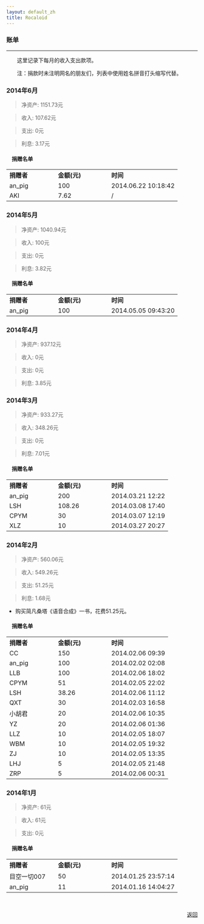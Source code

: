 ```yaml
---
layout: default_zh
title: Rocaloid
---
```


### 账单

---

&emsp;&emsp;这里记录下每月的收入支出款项。

&emsp;&emsp;注：捐款时未注明网名的朋友们，列表中使用姓名拼音打头缩写代替。

### 2014年6月

> 净资产: 1151.73元

> 收入: 107.62元

> 支出: 0元

> 利息: 3.17元

#### &emsp;捐赠名单

>
<table>
<tr><td><strong>捐赠者</strong>&emsp;&emsp;&emsp;&emsp;</td><td><strong>金额(元)</strong>&emsp;&emsp;&emsp;&emsp;</td><td><strong>时间</strong></td></tr>
<tr><td>an_pig</td><td>100</td><td>2014.06.22 10:18:42</td></tr>
<tr><td>AKI</td><td>7.62</td><td>/</td></tr>
</table>


### 2014年5月

> 净资产: 1040.94元

> 收入: 100元

> 支出: 0元

> 利息: 3.82元

#### &emsp;捐赠名单

>
<table>
<tr><td><strong>捐赠者</strong>&emsp;&emsp;&emsp;&emsp;</td><td><strong>金额(元)</strong>&emsp;&emsp;&emsp;&emsp;</td><td><strong>时间</strong></td></tr>
<tr><td>an_pig</td><td>100</td><td>2014.05.05 09:43:20</td></tr>
</table>

### 2014年4月

> 净资产: 937.12元

> 收入: 0元

> 支出: 0元

> 利息: 3.85元

### 2014年3月

> 净资产: 933.27元

> 收入: 348.26元

> 支出: 0元

> 利息: 7.01元

#### &emsp;捐赠名单

>
<table>
<tr><td><strong>捐赠者</strong>&emsp;&emsp;&emsp;&emsp;</td><td><strong>金额(元)</strong>&emsp;&emsp;&emsp;&emsp;</td><td><strong>时间</strong></td></tr>
<tr><td>an_pig</td><td>200</td><td>2014.03.21 12:22</td></tr>
<tr><td>LSH</td><td>108.26</td><td>2014.03.08 17:40</td></tr>
<tr><td>CPYM</td><td>30</td><td>2014.03.07 12:19</td></tr>
<tr><td>XLZ</td><td>10</td><td>2014.03.27 20:27</td></tr>
</table>

### 2014年2月

> 净资产: 560.06元

> 收入: 549.26元

> 支出: 51.25元

> 利息: 1.68元

* 购买简凡桑塔《语音合成》一书，花费51.25元。

#### &emsp;捐赠名单

>
<table>
<tr><td><strong>捐赠者</strong>&emsp;&emsp;&emsp;&emsp;</td><td><strong>金额(元)</strong>&emsp;&emsp;&emsp;&emsp;</td><td><strong>时间</strong></td></tr>
<tr><td>CC</td><td>150</td><td>2014.02.06 09:39</td></tr>
<tr><td>an_pig</td><td>100</td><td>2014.02.02 02:08</td></tr>
<tr><td>LLB</td><td>100</td><td>2014.02.06 18:02</td></tr>
<tr><td>CPYM</td><td>51</td><td>2014.02.05 22:02</td></tr>
<tr><td>LSH</td><td>38.26</td><td>2014.02.06 11:12</td></tr>
<tr><td>QXT</td><td>30</td><td>2014.02.03 16:58</td></tr>
<tr><td>小胡君</td><td>20</td><td>2014.02.06 10:35</td></tr>
<tr><td>YZ</td><td>20</td><td>2014.02.06 01:36</td></tr>
<tr><td>LLZ</td><td>10</td><td>2014.02.05 18:07</td></tr>
<tr><td>WBM</td><td>10</td><td>2014.02.05 19:32</td></tr>
<tr><td>ZJ</td><td>10</td><td>2014.02.05 13:35</td></tr>
<tr><td>LHJ</td><td>5</td><td>2014.02.05 21:48</td></tr>
<tr><td>ZRP</td><td>5</td><td>2014.02.06 00:31</td></tr>
</table>

### 2014年1月

> 净资产: 61元

> 收入: 61元

> 支出: 0元

#### &emsp;捐赠名单

>
<table>
<tr><td><strong>捐赠者</strong>&emsp;&emsp;&emsp;&emsp;</td><td><strong>金额(元)</strong>&emsp;&emsp;&emsp;&emsp;</td><td><strong>时间</strong></td></tr>
<tr><td>目空一切007 </td><td>50</td><td>2014.01.25 23:57:14</td></tr>
<tr><td>an_pig</td><td>11</td><td>2014.01.16 14:04:27</td></tr>
</table>

<br />

<p align="right"><a href="/sub/zh/donation.html">返回</a></p>

